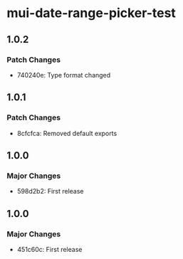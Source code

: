 # mui-date-range-picker-test

## 1.0.2

### Patch Changes

- 740240e: Type format changed

## 1.0.1

### Patch Changes

- 8cfcfca: Removed default exports

## 1.0.0

### Major Changes

- 598d2b2: First release

## 1.0.0

### Major Changes

- 451c60c: First release
